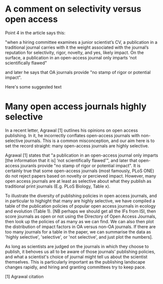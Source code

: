 # A comment on selectivity versus open access

Point 4 in the article says this: 

"when a hiring committee examines a junior scientist’s CV, a publication in a traditional journal carries with it the weight associated with the journal’s reputation for selectivity, rigor, novelty, and yes, likely impact. On the surface, a publication in an open-access journal only imparts ‘not scientifically flawed"

and later he says that OA journals provide "no stamp of rigor or potential impact". 

Here's some suggested text

# Many open access journals highly selective

In a recent letter, Agrawal [1] outlines his opinions on open access publishing. In it, he incorrectly conflates open-access journals with non-selective journals. This is a common misconception, and our aim here is to set the record straight: many open-access journals are highly selective.

Agrawal [1] states that  "a publication in an open-access journal only imparts [the information that it is] ‘not scientifically flawed'", and later that open-access jouranls provide "no stamp of rigor or potential impact". It is certainly true that some open-access journals (most famously, PLoS ONE) do not reject papers based on novelty or percieved impact. However, many open access journals are at least as selective about what they publish as traditional print journals (E.g. PLoS Biology, Table x).

To illustrate the diversity of publishing policies in open access journals, and in particular to highight that many are highly selective, we have compiled a table of the publication policies of popular open access journals in ecology and evolution (Table 1). [NB perhaps we should get all the IFs from ISI, then score journals as open or not using the Directory of Open Access Journals, then look up the policies of as many as we can find. We can also then plot the distribution of impact factors in OA versus non-OA journals. If there are too many journals for a table in the paper, we can summarise the data as 'highly selective', 'selective', or 'not selective', and just plot the numbers].

As long as scientists are judged on the journals in which they choose to publish, it behoves us all to be aware of those journals' publishing policies, and what a scientist's choice of journal might tell us about the scientist themselves. This is particularly important as the publishing landscape changes rapidly, and hiring and granting committees try to keep pace.


[1] Agrawal citation